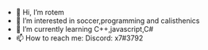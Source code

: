 * 👋 Hi, I’m rotem
* 👀 I’m interested in soccer,programming and calisthenics
* 🌱 I’m currently learning C++,javascript,C#
* 📫 How to reach me: Discord: x7#3792 


